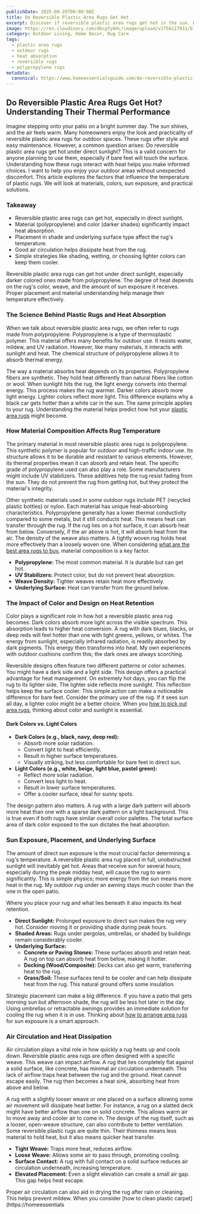 ```yaml
---
publishDate: 2025-08-26T00:00:00Z
title: Do Reversible Plastic Area Rugs Get Hot
excerpt: Discover if reversible plastic area rugs get hot in the sun. Learn about material, color, placement, and tips to keep your outdoor rug cool and comfortable.
image: https://res.cloudinary.com/dbcpfy04c/image/upload/v1756117931/blog_image_1756117930_zwsubx.webp
category: Outdoor Living, Home Decor, Rug Care
tags:
  - plastic area rugs
  - outdoor rugs
  - heat absorption
  - reversible rugs
  - polypropylene rugs
metadata:
  canonical: https://www.homeessentialsguide.com/do-reversible-plastic-area-rugs-get-hot
---
```


## Do Reversible Plastic Area Rugs Get Hot? Understanding Their Thermal Performance

Imagine stepping onto your patio on a bright summer day. The sun shines, and the air feels warm. Many homeowners enjoy the look and practicality of reversible plastic area rugs for outdoor spaces. These rugs offer style and easy maintenance. However, a common question arises: Do reversible plastic area rugs get hot under direct sunlight? This is a valid concern for anyone planning to use them, especially if bare feet will touch the surface. Understanding how these rugs interact with heat helps you make informed choices. I want to help you enjoy your outdoor areas without unexpected discomfort. This article explores the factors that influence the temperature of plastic rugs. We will look at materials, colors, sun exposure, and practical solutions.

### Takeaway

*   Reversible plastic area rugs can get hot, especially in direct sunlight.
*   Material (polypropylene) and color (darker shades) significantly impact heat absorption.
*   Placement in shade and underlying surface type affect the rug's temperature.
*   Good air circulation helps dissipate heat from the rug.
*   Simple strategies like shading, wetting, or choosing lighter colors can keep them cooler.

Reversible plastic area rugs can get hot under direct sunlight, especially darker colored ones made from polypropylene. The degree of heat depends on the rug's color, weave, and the amount of sun exposure it receives. Proper placement and material understanding help manage their temperature effectively.

### The Science Behind Plastic Rugs and Heat Absorption

When we talk about reversible plastic area rugs, we often refer to rugs made from polypropylene. Polypropylene is a type of thermoplastic polymer. This material offers many benefits for outdoor use. It resists water, mildew, and UV radiation. However, like many materials, it interacts with sunlight and heat. The chemical structure of polypropylene allows it to absorb thermal energy.

The way a material absorbs heat depends on its properties. Polypropylene fibers are synthetic. They hold heat differently than natural fibers like cotton or wool. When sunlight hits the rug, the light energy converts into thermal energy. This process makes the rug warmer. Darker colors absorb more light energy. Lighter colors reflect more light. This difference explains why a black car gets hotter than a white car in the sun. The same principle applies to your rug. Understanding the material helps predict how hot your [plastic area rugs](#) might become.

### How Material Composition Affects Rug Temperature

The primary material in most reversible plastic area rugs is polypropylene. This synthetic polymer is popular for outdoor and high-traffic indoor use. Its structure allows it to be durable and resistant to various elements. However, its thermal properties mean it can absorb and retain heat. The specific grade of polypropylene used can also play a role. Some manufacturers might include UV stabilizers. These additives help the rug resist fading from the sun. They do not prevent the rug from getting hot, but they protect the material's integrity.

Other synthetic materials used in some outdoor rugs include PET (recycled plastic bottles) or nylon. Each material has unique heat-absorbing characteristics. Polypropylene generally has a lower thermal conductivity compared to some metals, but it still conducts heat. This means heat can transfer through the rug. If the rug lies on a hot surface, it can absorb heat from below. Conversely, if the air above is hot, it will absorb heat from the air. The density of the weave also matters. A tightly woven rug holds heat more effectively than a loosely woven one. When considering [what are the best area rugs to buy](https://homeessentialsguide.com/what-are-the-best-area-rugs-to-buy), material composition is a key factor.

*   **Polypropylene:** The most common material. It is durable but can get hot.
*   **UV Stabilizers:** Protect color, but do not prevent heat absorption.
*   **Weave Density:** Tighter weaves retain heat more effectively.
*   **Underlying Surface:** Heat can transfer from the ground below.

### The Impact of Color and Design on Heat Retention

Color plays a significant role in how hot a reversible plastic area rug becomes. Dark colors absorb more light across the visible spectrum. This absorption leads to higher heat conversion. A rug with dark blues, blacks, or deep reds will feel hotter than one with light greens, yellows, or whites. The energy from sunlight, especially infrared radiation, is readily absorbed by dark pigments. This energy then transforms into heat. My own experiences with outdoor cushions confirm this; the dark ones are always scorching.

Reversible designs often feature two different patterns or color schemes. You might have a dark side and a light side. This design offers a practical advantage for heat management. On extremely hot days, you can flip the rug to its lighter side. The lighter side reflects more sunlight. This reflection helps keep the surface cooler. This simple action can make a noticeable difference for bare feet. Consider the primary use of the rug. If it sees sun all day, a lighter color might be a better choice. When you [how to pick out area rugs](https://homeessentialsguide.com/how-to-pick-out-area-rugs), thinking about color and sunlight is essential.

#### Dark Colors vs. Light Colors

*   **Dark Colors (e.g., black, navy, deep red):**
    *   Absorb more solar radiation.
    *   Convert light to heat efficiently.
    *   Result in higher surface temperatures.
    *   Visually striking, but less comfortable for bare feet in direct sun.
*   **Light Colors (e.g., white, beige, light blue, pastel green):**
    *   Reflect more solar radiation.
    *   Convert less light to heat.
    *   Result in lower surface temperatures.
    *   Offer a cooler surface, ideal for sunny spots.

The design pattern also matters. A rug with a large dark pattern will absorb more heat than one with a sparse dark pattern on a light background. This is true even if both rugs have similar overall color palettes. The total surface area of dark color exposed to the sun dictates the heat absorption.

### Sun Exposure, Placement, and Underlying Surface

The amount of direct sun exposure is the most crucial factor determining a rug's temperature. A reversible plastic area rug placed in full, unobstructed sunlight will inevitably get hot. Areas that receive sun for several hours, especially during the peak midday heat, will cause the rug to warm significantly. This is simple physics; more energy from the sun means more heat in the rug. My outdoor rug under an awning stays much cooler than the one in the open patio.

Where you place your rug and what lies beneath it also impacts its heat retention.
*   **Direct Sunlight:** Prolonged exposure to direct sun makes the rug very hot. Consider moving it or providing shade during peak hours.
*   **Shaded Areas:** Rugs under pergolas, umbrellas, or shaded by buildings remain considerably cooler.
*   **Underlying Surface:**
    *   **Concrete or Paving Stones:** These surfaces absorb and retain heat. A rug on top can absorb heat from below, making it hotter.
    *   **Decking (Wood/Composite):** Decks can also get warm, transferring heat to the rug.
    *   **Grass/Soil:** These surfaces tend to be cooler and can help dissipate heat from the rug. This natural ground offers some insulation.

Strategic placement can make a big difference. If you have a patio that gets morning sun but afternoon shade, the rug will be less hot later in the day. Using umbrellas or retractable awnings provides an immediate solution for cooling the rug when it is in use. Thinking about [how to arrange area rugs](https://homeessentialsguide.com/how-to-arrange-area-rugs) for sun exposure is a smart approach.

### Air Circulation and Heat Dissipation

Air circulation plays a vital role in how quickly a rug heats up and cools down. Reversible plastic area rugs are often designed with a specific weave. This weave can impact airflow. A rug that lies completely flat against a solid surface, like concrete, has minimal air circulation underneath. This lack of airflow traps heat between the rug and the ground. Heat cannot escape easily. The rug then becomes a heat sink, absorbing heat from above and below.

A rug with a slightly looser weave or one placed on a surface allowing some air movement will dissipate heat better. For instance, a rug on a slatted deck might have better airflow than one on solid concrete. This allows warm air to move away and cooler air to come in. The design of the rug itself, such as a looser, open-weave structure, can also contribute to better ventilation. Some reversible plastic rugs are quite thin. Their thinness means less material to hold heat, but it also means quicker heat transfer.

*   **Tight Weave:** Traps more heat, reduces airflow.
*   **Loose Weave:** Allows some air to pass through, promoting cooling.
*   **Surface Contact:** A rug with full contact on a solid surface reduces air circulation underneath, increasing temperature.
*   **Elevated Placement:** Even a slight elevation can create a small air gap. This gap helps heat escape.

Proper air circulation can also aid in drying the rug after rain or cleaning. This helps prevent mildew. When you consider [how to clean plastic carpet](https://homeessentials